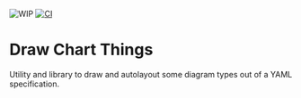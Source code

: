![WIP](https://img.shields.io/badge/work%20in%20progress-red)
[![CI](https://github.com/OkieOth/draw.chart.things/actions/workflows/test.yml/badge.svg?branch=main&event=push)](https://github.com/OkieOth/draw.chart.things/actions/workflows/test.yml)
# Draw Chart Things

Utility and library to draw and autolayout some diagram types
out of a YAML specification.
